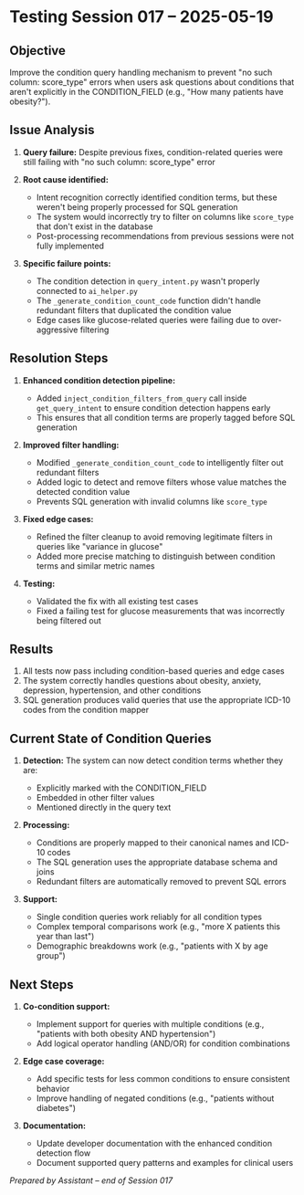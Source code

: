# Testing Session 017 – 2025-05-19

## Objective
Improve the condition query handling mechanism to prevent "no such column: score_type" errors when users ask questions about conditions that aren't explicitly in the CONDITION_FIELD (e.g., "How many patients have obesity?").

## Issue Analysis
1. **Query failure:** Despite previous fixes, condition-related queries were still failing with "no such column: score_type" error
2. **Root cause identified:**
   - Intent recognition correctly identified condition terms, but these weren't being properly processed for SQL generation
   - The system would incorrectly try to filter on columns like `score_type` that don't exist in the database
   - Post-processing recommendations from previous sessions were not fully implemented

3. **Specific failure points:**
   - The condition detection in `query_intent.py` wasn't properly connected to `ai_helper.py`
   - The `_generate_condition_count_code` function didn't handle redundant filters that duplicated the condition value
   - Edge cases like glucose-related queries were failing due to over-aggressive filtering

## Resolution Steps
1. **Enhanced condition detection pipeline:**
   - Added `inject_condition_filters_from_query` call inside `get_query_intent` to ensure condition detection happens early
   - This ensures that all condition terms are properly tagged before SQL generation

2. **Improved filter handling:**
   - Modified `_generate_condition_count_code` to intelligently filter out redundant filters
   - Added logic to detect and remove filters whose value matches the detected condition value
   - Prevents SQL generation with invalid columns like `score_type`

3. **Fixed edge cases:**
   - Refined the filter cleanup to avoid removing legitimate filters in queries like "variance in glucose"
   - Added more precise matching to distinguish between condition terms and similar metric names

4. **Testing:**
   - Validated the fix with all existing test cases
   - Fixed a failing test for glucose measurements that was incorrectly being filtered out

## Results
1. All tests now pass including condition-based queries and edge cases
2. The system correctly handles questions about obesity, anxiety, depression, hypertension, and other conditions
3. SQL generation produces valid queries that use the appropriate ICD-10 codes from the condition mapper

## Current State of Condition Queries
1. **Detection:** The system can now detect condition terms whether they are:
   - Explicitly marked with the CONDITION_FIELD
   - Embedded in other filter values
   - Mentioned directly in the query text

2. **Processing:**
   - Conditions are properly mapped to their canonical names and ICD-10 codes
   - The SQL generation uses the appropriate database schema and joins
   - Redundant filters are automatically removed to prevent SQL errors

3. **Support:**
   - Single condition queries work reliably for all condition types
   - Complex temporal comparisons work (e.g., "more X patients this year than last")
   - Demographic breakdowns work (e.g., "patients with X by age group")

## Next Steps
1. **Co-condition support:**
   - Implement support for queries with multiple conditions (e.g., "patients with both obesity AND hypertension")
   - Add logical operator handling (AND/OR) for condition combinations

2. **Edge case coverage:**
   - Add specific tests for less common conditions to ensure consistent behavior
   - Improve handling of negated conditions (e.g., "patients without diabetes")

3. **Documentation:**
   - Update developer documentation with the enhanced condition detection flow
   - Document supported query patterns and examples for clinical users

*Prepared by Assistant – end of Session 017* 